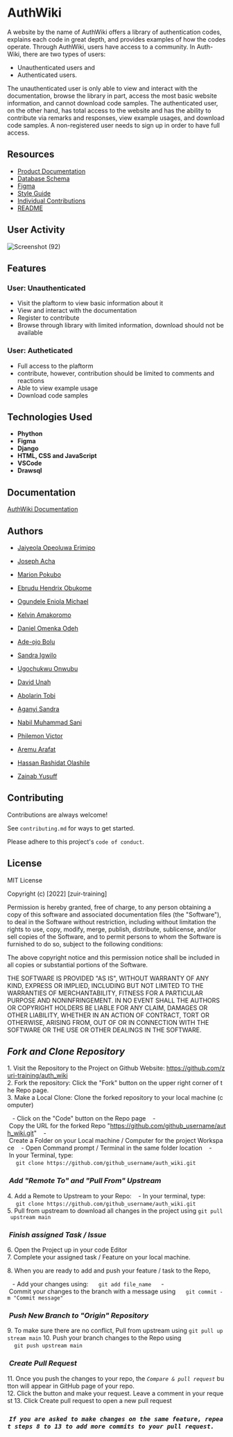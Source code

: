 
# AuthWiki

A website by the name of AuthWiki offers a library of
authentication codes, explains each code in great depth,
and provides examples of how the codes operate.
Through AuthWiki, users have access to a community. In Auth-Wiki,
there are two types of users:
* Unauthenticated users and
* Authenticated users.

The unauthenticated user is only able to view and interact
with the documentation, browse the library in part,
access the most basic website information, and cannot download
code samples. The authenticated user, on the other hand, has
total access to the website and has the ability to contribute
via remarks and responses, view example usages, and download
code samples.
A non-registered user needs to sign up in order to have full access.

## Resources

 - [Product Documentation](https://docs.google.com/document/d/1ITBL5rpUNdJRc3Z1jaYvhcwhqsICPdrpMUbRPsDOjbU/edit#heading=h.an4wb8a4jeqx)
 - [Database Schema](https://drawsql.app/teams/bolex/diagrams/team-coyote)
 - [Figma](https://www.figma.com/files/project/75010445/Team-project?fuid=1156597546801186264)
 - [Style Guide](https://www.figma.com/file/sfm68AaFmbHWhgesrKReaI/Style-Guide-%5BCOYOTE%5D?node-id=180%3A1236&t=77amWF9MylCaU5py-1)
 - [Individual Contributions](https://github.com/zuri-training/auth_wiki/tree/main/Contributions)
 - [README](https://github.com/zuri-training/auth_wiki/blob/main/README.md)

## User Activity

![Screenshot (92)](https://user-images.githubusercontent.com/111118257/205340554-ec2a4ff6-8e61-4d60-ad12-009d9fc1253f.png)
## Features

### User: Unauthenticated
- Visit the plaftorm to view basic information about it
- View and interact with the documentation
- Register to contribute
- Browse through library with limited information, download should not be available

### User: Autheticated
- Full access to the plaftorm
- contribute, however, contribution should be limited to comments and reactions
- Able to view example usage
- Download code samples
## Technologies Used

- **Phython**
- **Figma**
- **Django**
- **HTML, CSS and JavaScript**
- **VSCode**
- **Drawsql**


## Documentation

[AuthWiki Documentation](https://docs.google.com/document/d/1ITBL5rpUNdJRc3Z1jaYvhcwhqsICPdrpMUbRPsDOjbU/edit#heading=h.an4wb8a4jeqx)


## Authors

- [Jaiyeola Opeoluwa Erimipo](https://www.github.com/jAyJOet)

- [Joseph Acha](https://www.github.com/jayinfinity)

- [Marion Pokubo](https://www.github.com/)

- [Ebrudu Hendrix Obukome](https://www.github.com/HendrixTech)

- [Ogundele Eniola Michael](https://www.github.com/Meophoenix)

- [Kelvin Amakoromo](https://www.github.com/Kelzymaks)

- [Daniel Omenka Odeh](https://www.github.com/Adada001)

- [Ade-ojo Bolu](https://www.github.com/bolexs)

- [Sandra Igwilo](https://www.github.com/sandraigwilo)

- [Ugochukwu Onwubu](https://www.github.com/Ugochukwu-On)

- [David Unah](https://www.github.com/David-Unah)

- [Abolarin Tobi](https://www.github.com/Thobiy)

- [Aganyi Sandra](https://www.github.com/sandyspring)

- [Nabil Muhammad Sani](https://www.github.com/NabilMS00)

- [Philemon Victor](https://www.github.com/Victurrr)

- [Aremu Arafat](https://www.github.com/Bimbola23)

- [Hassan Rashidat Olashile](https://www.github.com/Shilz-1)

- [Zainab Yusuff](https://www.github.com/hiy-zee)
## Contributing

Contributions are always welcome!

See `contributing.md` for ways to get started.

Please adhere to this project's `code of conduct`.


## License

MIT License

Copyright (c) [2022] [zuir-training]

Permission is hereby granted, free of charge, to any person obtaining a copy
of this software and associated documentation files (the "Software"), to deal
in the Software without restriction, including without limitation the rights
to use, copy, modify, merge, publish, distribute, sublicense, and/or sell
copies of the Software, and to permit persons to whom the Software is
furnished to do so, subject to the following conditions:

The above copyright notice and this permission notice shall be included in all
copies or substantial portions of the Software.

THE SOFTWARE IS PROVIDED "AS IS", WITHOUT WARRANTY OF ANY KIND, EXPRESS OR
IMPLIED, INCLUDING BUT NOT LIMITED TO THE WARRANTIES OF MERCHANTABILITY,
FITNESS FOR A PARTICULAR PURPOSE AND NONINFRINGEMENT. IN NO EVENT SHALL THE
AUTHORS OR COPYRIGHT HOLDERS BE LIABLE FOR ANY CLAIM, DAMAGES OR OTHER
LIABILITY, WHETHER IN AN ACTION OF CONTRACT, TORT OR OTHERWISE, ARISING FROM,
OUT OF OR IN CONNECTION WITH THE SOFTWARE OR THE USE OR OTHER DEALINGS IN THE
SOFTWARE.

 
  
 ## *Fork and Clone Repository*

 1. Visit the Repository to the Project on Github Website: https://github.com/zuri-training/auth_wiki 
 2. Fork the repository: Click the "Fork" button on the upper right corner of the Repo page. 
 3. Make a Local Clone: Clone the forked repository to your local machine (computer) 
  
    - Click on the "Code" button on the Repo page 
    - Copy the URL for the forked Repo "https://github.com/github_username/auth_wiki.git" 
    - Create a Folder on your Local machine / Computer for the project Workspace 
    - Open Command prompt / Terminal in the same folder location 
    - In your Terminal, type: 
      `git clone https://github.com/github_username/auth_wiki.git` 
  
 ###  *Add "Remote To" and "Pull From" Upstream* 
  
 4. Add a Remote to Upstream to your Repo: 
    - In your terminal, type: 
      `git clone https://github.com/github_username/auth_wiki.git` 
 5. Pull from upstream to download all changes in the project using `git pull upstream main` 
  
 ###  *Finish assigned Task / Issue* 
  
 6. Open the Project up in your code Editor 
 7. Complete your assigned task / Feature on your local machine. 
  
 8. When you are ready to add and push your feature / task to the Repo, 
    
 <!--- Create a new branch with your feature / task name you are adding e.g "ft-Add new channel". To do this, type: 
      `git checkout -b ft-Add new channel`
 --> 

    - Add your changes using: 
      `git add file_name ` 
    - Commit your changes to the branch with a message using 
      `git commit -m "Commit message"` 
  
 <!--- \* Note: if the Feature is a bug fix, use `bug:message` for your branch and commit message --> 
  
 ###  *Push New Branch to "Origin" Repository* 
  
 9. To make sure there are no conflict, Pull from upstream using `git pull upstream main` 
 10. Push your branch changes to the Repo using 
     `git push upstream main` 
  
 ###  *Create Pull Request* 
  
 11. Once you push the changes to your repo, the *`Compare & pull request`* button will appear in GitHub page of your repo. 
 12. Click the button and make your request. Leave a comment in your request 
 13. Click Create pull request to open a new pull request 
  
 ###  *`If you are asked to make changes on the same feature, repeat steps 8 to 13 to add more commits to your pull request.`*
```

